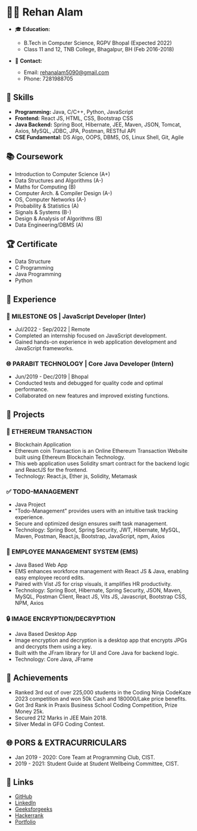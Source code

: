 # 👨‍💻 Rehan Alam

- 🎓 **Education:**
  - B.Tech in Computer Science, RGPV Bhopal (Expected 2022)
  - Class 11 and 12, TNB College, Bhagalpur, BH (Feb 2016-2018)

- 📧 **Contact:**
  - Email: rehanalam5090@gmail.com
  - Phone: 7281988705

## 🔧 Skills
- **Programming:** Java, C/C++, Python, JavaScript
- **Frontend:** React JS, HTML, CSS, Bootstrap CSS
- **Java Backend:** Spring Boot, Hibernate, JEE, Maven, JSON, Tomcat, Axios, MySQL, JDBC, JPA, Postman, RESTful API
- **CSE Fundamental:** DS Algo, OOPS, DBMS, OS, Linux Shell, Git, Agile

## 📚 Coursework
- Introduction to Computer Science (A+)
- Data Structures and Algorithms (A-)
- Maths for Computing (B)
- Computer Arch. & Compiler Design (A-)
- OS, Computer Networks (A-)
- Probability & Statistics (A)
- Signals & Systems (B-)
- Design & Analysis of Algorithms (B)
- Data Engineering/DBMS (A)

## 🏆 Certificate
- Data Structure
- C Programming
- Java Programming
- Python

## 💼 Experience

### 🚀 MILESTONE OS | JavaScript Developer (Inter)
- Jul/2022 - Sep/2022 | Remote
- Completed an internship focused on JavaScript development.
- Gained hands-on experience in web application development and JavaScript frameworks.

### 🌐 PARABIT TECHNOLOGY | Core Java Developer (Intern)
- Jun/2019 - Dec/2019 | Bhopal
- Conducted tests and debugged for quality code and optimal performance.
- Collaborated on new features and improved existing functions.

## 🚀 Projects

### 🌌 ETHEREUM TRANSACTION
- Blockchain Application
- Ethereum coin Transaction is an Online Ethereum Transaction Website built using Ethereum Blockchain Technology.
- This web application uses Solidity smart contract for the backend logic and ReactJS for the frontend.
- Technology: React.js, Ether js, Solidity, Metamask

### ✅ TODO-MANAGEMENT
- Java Project
- "Todo-Management" provides users with an intuitive task tracking experience.
- Secure and optimized design ensures swift task management.
- Technology: Spring Boot, Spring Security, JWT, Hibernate, MySQL, Maven, Postman, React.js, Bootstrap, JavaScript, npm, Axios

### 👥 EMPLOYEE MANAGEMENT SYSTEM (EMS)
- Java Based Web App
- EMS enhances workforce management with React JS & Java, enabling easy employee record edits.
- Paired with Vist JS for crisp visuals, it amplifies HR productivity.
- Technology: Spring Boot, Hibernate, Spring Security, JSON, Maven, MySQL, Postman Client, React JS, Vits JS, Javascript, Bootstrap CSS, NPM, Axios

### 🔒 IMAGE ENCRYPTION/DECRYPTION
- Java Based Desktop App
- Image encryption and decryption is a desktop app that encrypts JPGs and decrypts them using a key.
- Built with the JFram library for UI and Core Java for backend logic.
- Technology: Core Java, JFrame

## 🏅 Achievements
- Ranked 3rd out of over 225,000 students in the Coding Ninja CodeKaze 2023 competition and won 50k Cash and 180000/Lake price benefits.
- Got 3rd Rank in Praxis Business School Coding Competition, Prize Money 25k.
- Secured 212 Marks in JEE Main 2018.
- Silver Medal in GFG Coding Contest.

## 🌐 PORS & EXTRACURRICULARS
- Jan 2019 - 2020: Core Team at Programming Club, CIST.
- 2019 - 2021: Student Guide at Student Wellbeing Committee, CIST.

## 🔗 Links
- [GitHub](https://github.com/Rehan018/Rehan018)
- [LinkedIn](https://www.linkedin.com/in/rehan018/)
- [Geeksforgeeks](https://auth.geeksforgeeks.org/user/rehanalam5090)
- [Hackerrank](ckerrank.com/rehanalam5090?hr_r=1)
- [Portfolio](https://rehanalam5090.github.io)
